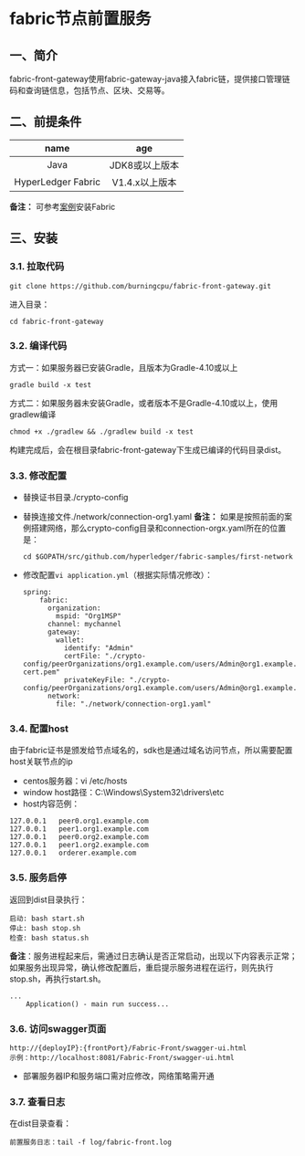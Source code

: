 # fabric节点前置服务
## 一、简介
fabric-front-gateway使用fabric-gateway-java接入fabric链，提供接口管理链码和查询链信息，包括节点、区块、交易等。

## 二、前提条件

| name | age |
|:----:|:----:|
| Java | JDK8或以上版本 |
| HyperLedger Fabric | V1.4.x以上版本 |

**备注：** 可参考[案例](./FABRIC_INSTALL.md )安装Fabric

## 三、安装
### 3.1. 拉取代码

```
git clone https://github.com/burningcpu/fabric-front-gateway.git
```

进入目录：

```
cd fabric-front-gateway
```

### 3.2. 编译代码

方式一：如果服务器已安装Gradle，且版本为Gradle-4.10或以上

```shell
gradle build -x test
```

方式二：如果服务器未安装Gradle，或者版本不是Gradle-4.10或以上，使用gradlew编译

```shell
chmod +x ./gradlew && ./gradlew build -x test
```

构建完成后，会在根目录fabric-front-gateway下生成已编译的代码目录dist。

### 3.3. 修改配置
* 替换证书目录./crypto-config
* 替换连接文件./network/connection-org1.yaml
  **备注：** 如果是按照前面的案例搭建网络，那么crypto-config目录和connection-orgx.yaml所在的位置是：
  ```shell
  cd $GOPATH/src/github.com/hyperledger/fabric-samples/first-network
  ```
* 修改配置`vi application.yml`（根据实际情况修改）：

  ```
  spring:
      fabric:
        organization:
          mspid: "Org1MSP"
        channel: mychannel
        gateway:
          wallet:
            identify: "Admin"
            certFile: "./crypto-config/peerOrganizations/org1.example.com/users/Admin@org1.example.com/msp/signcerts/Admin@org1.example.com-cert.pem"
            privateKeyFile: "./crypto-config/peerOrganizations/org1.example.com/users/Admin@org1.example.com/msp/keystore/25de627907d35aae2c59b5ee131b4a328212437059029059a3d35a3c16722ffc_sk"
        network:
          file: "./network/connection-org1.yaml"
  ```


### 3.4. 配置host
由于fabric证书是颁发给节点域名的，sdk也是通过域名访问节点，所以需要配置host关联节点的ip
* centos服务器：vi /etc/hosts
* window host路径：C:\Windows\System32\drivers\etc
* host内容范例：
```
127.0.0.1   peer0.org1.example.com
127.0.0.1   peer1.org1.example.com
127.0.0.1   peer0.org2.example.com
127.0.0.1   peer1.org2.example.com
127.0.0.1   orderer.example.com
```

### 3.5. 服务启停

返回到dist目录执行：
```shell
启动: bash start.sh
停止: bash stop.sh
检查: bash status.sh
```
**备注**：服务进程起来后，需通过日志确认是否正常启动，出现以下内容表示正常；如果服务出现异常，确认修改配置后，重启提示服务进程在运行，则先执行stop.sh，再执行start.sh。

```
...
	Application() - main run success...
```

### 3.6. 访问swagger页面

```
http://{deployIP}:{frontPort}/Fabric-Front/swagger-ui.html
示例：http://localhost:8081/Fabric-Front/swagger-ui.html
```

- 部署服务器IP和服务端口需对应修改，网络策略需开通


### 3.7. 查看日志

在dist目录查看：

```
前置服务日志：tail -f log/fabric-front.log
```
